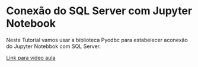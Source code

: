 # Conexão do SQL Server com Jupyter Notebook

Neste Tutorial vamos usar a biblioteca Pyodbc para estabelecer aconexão do Jupyter Notebbok com
SQL Server.

[Link para vídeo aula](https://youtu.be/iW4UDgHoNtc)


 
